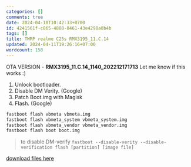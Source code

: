 ```yaml
---
categories: []
comments: true
date: 2024-04-10T10:42:33+0700
id: 4241561f-c865-4888-8461-43e4298a0b4b
tags: []
title: TWRP realme C25s RMX3195_11.C.14
updated: 2024-04-11T19:26:16+07:00
wordcount: 158
---
```



OTA VERSION - **RMX3195_11.C.14_1140_202212171713**
Let me know if this works :)

1. Unlock bootloader.
2. Disable DM Verity. (Google)
3. Patch Boot.img with Magisk
4. Flash. (Google)

```bash
fastboot flash vbmeta vbmeta.img
fastboot flash vbmeta_system vbmeta_system.img
fastboot flash vbmeta_vendor vbmeta_vendor.img
fastboot flash boot boot.img
```

> to disable DM-verify `fastboot --disable-verity --disable-verification flash [partition] [image file]`

[download files here](https://github.com/dimaslanjaka/android-engineer/tree/master/realme-c25s/twrp/C.14)